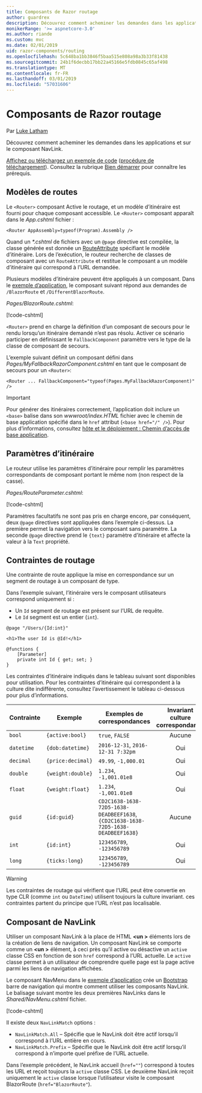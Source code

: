 ```yaml
---
title: Composants de Razor routage
author: guardrex
description: Découvrez comment acheminer les demandes dans les applications et sur le composant NavLink.
monikerRange: '>= aspnetcore-3.0'
ms.author: riande
ms.custom: mvc
ms.date: 02/01/2019
uid: razor-components/routing
ms.openlocfilehash: 5c648ba1bb3846f5baa515e808a98a3b33f81438
ms.sourcegitcommit: 24b1f6decbb17bb22a45166e5fdb0845c65af498
ms.translationtype: MT
ms.contentlocale: fr-FR
ms.lasthandoff: 03/01/2019
ms.locfileid: "57031606"
---
```

# <a name="razor-components-routing"></a>Composants de Razor routage

Par [Luke Latham](https://github.com/guardrex)

Découvrez comment acheminer les demandes dans les applications et sur le composant NavLink.

[Affichez ou téléchargez un exemple de code](https://github.com/aspnet/Docs/tree/master/aspnetcore/razor-components/common/samples/) ([procédure de téléchargement](xref:index#how-to-download-a-sample)). Consultez la rubrique [Bien démarrer](xref:razor-components/get-started) pour connaître les prérequis.

## <a name="route-templates"></a>Modèles de routes

Le `<Router>` composant Active le routage, et un modèle d’itinéraire est fourni pour chaque composant accessible. Le `<Router>` composant apparaît dans le *App.cshtml* fichier :

```cshtml
<Router AppAssembly=typeof(Program).Assembly />
```

Quand un  *\*.cshtml* de fichiers avec un `@page` directive est compilée, la classe générée est donnée un [RouteAttribute](/dotnet/api/microsoft.aspnetcore.mvc.routeattribute) spécifiant le modèle d’itinéraire. Lors de l’exécution, le routeur recherche de classes de composant avec un `RouteAttribute` et restitue le composant a un modèle d’itinéraire qui correspond à l’URL demandée.

Plusieurs modèles d’itinéraire peuvent être appliqués à un composant. Dans le [exemple d’application](https://github.com/aspnet/Docs/tree/master/aspnetcore/razor-components/common/samples/), le composant suivant répond aux demandes de `/BlazorRoute` et `/DifferentBlazorRoute`.

*Pages/BlazorRoute.cshtml*:

[!code-cshtml[](common/samples/3.x/BlazorSample/Pages/BlazorRoute.cshtml?start=1&end=4)]

`<Router>` prend en charge la définition d’un composant de secours pour le rendu lorsqu’un itinéraire demandé n’est pas résolu. Activer ce scénario participer en définissant le `FallbackComponent` paramètre vers le type de la classe de composant de secours.

L’exemple suivant définit un composant défini dans *Pages/MyFallbackRazorComponent.cshtml* en tant que le composant de secours pour un `<Router>`:

```cshtml
<Router ... FallbackComponent="typeof(Pages.MyFallbackRazorComponent)" />
```

> [!IMPORTANT]
> Pour générer des itinéraires correctement, l’application doit inclure un `<base>` balise dans son *wwwroot/index.HTML* fichier avec le chemin de base application spécifié dans le `href` attribut (`<base href="/" />`). Pour plus d’informations, consultez [hôte et le déploiement : Chemin d’accès de base application](xref:host-and-deploy/razor-components/index#app-base-path).

## <a name="route-parameters"></a>Paramètres d’itinéraire

Le routeur utilise les paramètres d’itinéraire pour remplir les paramètres correspondants de composant portant le même nom (non respect de la casse).

*Pages/RouteParameter.cshtml*:

[!code-cshtml[](common/samples/3.x/BlazorSample/Pages/RouteParameter.cshtml?start=1&end=8)]

Paramètres facultatifs ne sont pas pris en charge encore, par conséquent, deux `@page` directives sont appliquées dans l’exemple ci-dessus. La première permet la navigation vers le composant sans paramètre. La seconde `@page` directive prend le `{text}` paramètre d’itinéraire et affecte la valeur à la `Text` propriété.

## <a name="route-constraints"></a>Contraintes de routage

Une contrainte de route applique la mise en correspondance sur un segment de routage à un composant de type.

Dans l’exemple suivant, l’itinéraire vers le composant utilisateurs correspond uniquement si :

* Un `Id` segment de routage est présent sur l’URL de requête.
* Le `Id` segment est un entier (`int`).

```cshtml
@page "/Users/{Id:int}"

<h1>The user Id is @Id!</h1>

@functions {
    [Parameter]
    private int Id { get; set; }
}
```

Les contraintes d’itinéraire indiqués dans le tableau suivant sont disponibles pour utilisation. Pour les contraintes d’itinéraire qui correspondent à la culture dite indifférente, consultez l’avertissement le tableau ci-dessous pour plus d’informations.

| Contrainte | Exemple           | Exemples de correspondances                                                                  | Invariant<br>culture<br>correspondance |
| ---------- | ----------------- | -------------------------------------------------------------------------------- | :------------------------------: |
| `bool`     | `{active:bool}`   | `true`, `FALSE`                                                                  | Aucune                               |
| `datetime` | `{dob:datetime}`  | `2016-12-31`, `2016-12-31 7:32pm`                                                | Oui                              |
| `decimal`  | `{price:decimal}` | `49.99`, `-1,000.01`                                                             | Oui                              |
| `double`   | `{weight:double}` | `1.234`, `-1,001.01e8`                                                           | Oui                              |
| `float`    | `{weight:float}`  | `1.234`, `-1,001.01e8`                                                           | Oui                              |
| `guid`     | `{id:guid}`       | `CD2C1638-1638-72D5-1638-DEADBEEF1638`, `{CD2C1638-1638-72D5-1638-DEADBEEF1638}` | Aucune                               |
| `int`      | `{id:int}`        | `123456789`, `-123456789`                                                        | Oui                              |
| `long`     | `{ticks:long}`    | `123456789`, `-123456789`                                                        | Oui                              |

> [!WARNING]
> Les contraintes de routage qui vérifient que l’URL peut être convertie en type CLR (comme `int` ou `DateTime`) utilisent toujours la culture invariant. ces contraintes partent du principe que l’URL n’est pas localisable.

## <a name="navlink-component"></a>Composant de NavLink

Utiliser un composant NavLink à la place de HTML  **\<un >** éléments lors de la création de liens de navigation. Un composant NavLink se comporte comme un  **\<un >** élément, à ceci près qu’il active ou désactive un `active` classe CSS en fonction de son `href` correspond à l’URL actuelle. Le `active` classe permet à un utilisateur de comprendre quelle page est la page active parmi les liens de navigation affichées.

Le composant NavMenu dans le [exemple d’application](https://github.com/aspnet/Docs/tree/master/aspnetcore/razor-components/common/samples/) crée un [Bootstrap](https://getbootstrap.com/docs/) barre de navigation qui montre comment utiliser les composants NavLink. Le balisage suivant montre les deux premières NavLinks dans le *Shared/NavMenu.cshtml* fichier.

[!code-cshtml[](common/samples/3.x/BlazorSample/Shared/NavMenu.cshtml?start=13&end=24&highlight=4-6,9-11)]

Il existe deux `NavLinkMatch` options :

* `NavLinkMatch.All` &ndash; Spécifie que le NavLink doit être actif lorsqu’il correspond à l’URL entière en cours.
* `NavLinkMatch.Prefix` &ndash; Spécifie que le NavLink doit être actif lorsqu’il correspond à n’importe quel préfixe de l’URL actuelle.

Dans l’exemple précédent, le NavLink accueil (`href=""`) correspond à toutes les URL et reçoit toujours la `active` classe CSS. Le deuxième NavLink reçoit uniquement le `active` classe lorsque l’utilisateur visite le composant BlazorRoute (`href="BlazorRoute"`).
